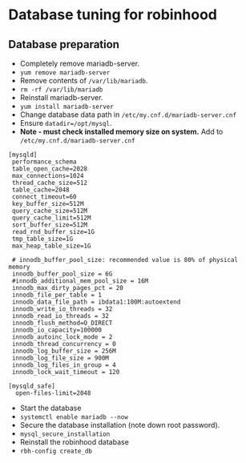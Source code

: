 # Database tuning for robinhood

## Database preparation
- Completely remove mariadb-server.
 - `yum remove mariadb-server`
- Remove contents of `/var/lib/mariadb`.
 - `rm -rf /var/lib/mariadb`
- Reinstall mariadb-server.
 - `yum install mariadb-server`
- Change database data path in `/etc/my.cnf.d/mariadb-server.cnf`
 - Ensure `datadir=/opt/mysql`.
- **Note - must check installed memory size on system.**  Add to `/etc/my.cnf.d/mariadb-server.cnf`
```
[mysqld]
 performance_schema
 table_open_cache=2028
 max_connections=1024
 thread_cache_size=512
 table_cache=2048
 connect_timeout=60
 key_buffer_size=512M
 query_cache_size=512M
 query_cache_limit=512M
 sort_buffer_size=512M
 read_rnd_buffer_size=1G
 tmp_table_size=1G
 max_heap_table_size=1G

 # innodb_buffer_pool_size: recommended value is 80% of physical memory
 innodb_buffer_pool_size = 6G
 #innodb_additional_mem_pool_size = 16M
 innodb_max_dirty_pages_pct = 20
 innodb_file_per_table = 1
 innodb_data_file_path = ibdata1:100M:autoextend
 innodb_write_io_threads = 32
 innodb_read_io_threads = 32
 innodb_flush_method=O_DIRECT
 innodb_io_capacity=100000
 innodb_autoinc_lock_mode = 2
 innodb_thread_concurrency = 0
 innodb_log_buffer_size = 256M
 innodb_log_file_size = 900M
 innodb_log_files_in_group = 4
 innodb_lock_wait_timeout = 120

[mysqld_safe]
  open-files-limit=2048
```
- Start the database
 - `systemctl enable mariadb --now` 
- Secure the database installation (note down root password).
 - `mysql_secure_installation`
- Reinstall the robinhood database
 - `rbh-config create_db`
